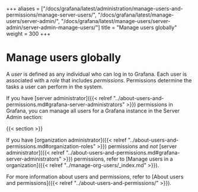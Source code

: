 +++
aliases = ["/docs/grafana/latest/administration/manage-users-and-permissions/manage-server-users/", "/docs/grafana/latest/manage-users/server-admin/", "/docs/grafana/latest/manage-users/server-admin/server-admin-manage-users/"]
title = "Manage users globally"
weight = 300
+++

# Manage users globally

A _user_ is defined as any individual who can log in to Grafana. Each user is associated with a _role_ that includes _permissions_. Permissions determine the tasks a user can perform in the system.

If you have [server administrator]({{< relref "../about-users-and-permissions.md#grafana-server-administrators" >}}) permissions in Grafana, you can manage all users for a Grafana instance in the Server Admin section:

{{< section >}}

If you have [organization administrator]({{< relref "../about-users-and-permissions.md#organization-roles" >}}) permissions and _not_ [server administrator]({{< relref "../about-users-and-permissions.md#grafana-server-administrators" >}}) permissions, refer to [Manage users in a organization]({{< relref "../manage-org-users/_index.md" >}}).

For more information about users and permissions, refer to [About users and permissions]({{< relref "../about-users-and-permissions/" >}}).
